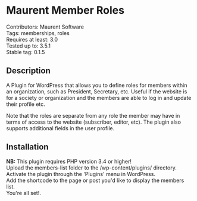 # Maurent Member Roles #
Contributors: Maurent Software  
Tags: memberships, roles  
Requires at least: 3.0  
Tested up to: 3.5.1  
Stable tag: 0.1.5  



## Description ##
A Plugin for WordPress that allows you to define roles for members within an organization, such as President, Secretary, etc. 
Useful if the website is for a society or organization and the members are able to log in and update their profile etc.

Note that the roles are separate from any role the member may have in terms of access to the website (subscriber, editor, etc).
The plugin also supports additional fields in the user profile.

## Installation ##
**NB:** This plugin requires PHP version 3.4 or higher!  
Upload the members-list folder to the /wp-content/plugins/ directory.  
Activate the plugin through the 'Plugins' menu in WordPress.  
Add the shortcode to the page or post you'd like to display the members list.  
You're all set!.  


